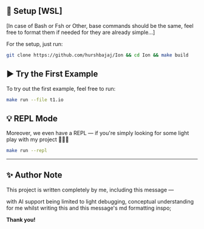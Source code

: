 ## 🚀 Setup [WSL] 

[In case of Bash or Fsh or Other, base commands should be the same, feel free to format them if needed for they are already simple...]

For the setup, just run:

```bash
git clone https://github.com/hurshbajaj/Ion && cd Ion && make build
```

## ▶️ Try the First Example

To try out the first example, feel free to run:

```bash
make run --file t1.io
```

## 💡 REPL Mode

Moreover, we even have a REPL — if you're simply looking for some light play with my project 🤗🤗🤗

```bash
make run --repl 
```

---

## ✨ Author Note

This project is written completely by me, including this message —  

with AI support being limited to light debugging, conceptual understanding for me whilst writing this and this message's md formatting inspo;

**Thank you!**

